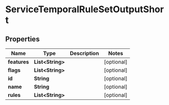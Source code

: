 

# ServiceTemporalRuleSetOutputShort


## Properties

| Name | Type | Description | Notes |
|------------ | ------------- | ------------- | -------------|
|**features** | **List&lt;String&gt;** |  |  [optional] |
|**flags** | **List&lt;String&gt;** |  |  [optional] |
|**id** | **String** |  |  [optional] |
|**name** | **String** |  |  [optional] |
|**rules** | **List&lt;String&gt;** |  |  [optional] |



